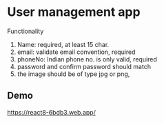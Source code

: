 
# User management app

Functionality

1. Name: required, at least 15 char.
2. email: validate email convention,  required
3. phoneNo: Indian phone no. is only valid, required
4. password and confirm password should match
5. the image should be of type jpg or png,



## Demo


https://react8-6bdb3.web.app/